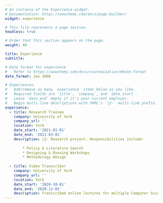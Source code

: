 ```yaml
---
# An instance of the Experience widget.
# Documentation: https://wowchemy.com/docs/page-builder/
widget: experience

# This file represents a page section.
headless: true

# Order that this section appears on the page.
weight: 40

title: Experience
subtitle:

# Date format for experience
#   Refer to https://wowchemy.com/docs/customization/#date-format
date_format: Jan 2006

# Experiences.
#   Add/remove as many `experience` items below as you like.
#   Required fields are `title`, `company`, and `date_start`.
#   Leave `date_end` empty if it's your current employer.
#   Begin multi-line descriptions with YAML's `|2-` multi-line prefix.
experience:
  - title: Research Trainee
    company: University of York
    company_url: ''
    location: York
    date_start: '2021-01-01'
    date_end: '2021-03-01'
    description: |2- Research project. Responsibilities include:
        
        * Policy & Literature Search
        * Designing & Running Workshops
        * Methodology Design
        
  - title: Video Transcriber
    company: University of York
    company_url: ''
    location: York
    date_start: '2020-10-01'
    date_end: '2020-11-01'
    description: Transcribed online lectures for multiple Computer Science modules.
---
```

